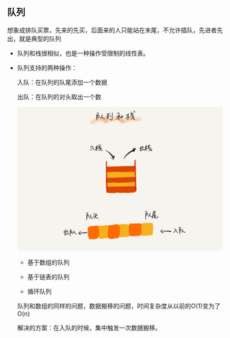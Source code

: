 ## 队列

想象成排队买票，先来的先买，后面来的人只能站在末尾，不允许插队，先进者先出，就是典型的队列

- 队列和栈很相似，也是一种操作受限制的线性表。

- 队列支持的两种操作：

   入队：在队列的队尾添加一个数据
   
   出队：在队列的对头取出一个数
   
   ![队列的操作](/src/main/java/queue/pic/queue.jpg)
   
   
   - 基于数组的队列
   
   - 基于链表的队列
   
   - 循环队列
   
   
   队列和数组的同样的问题，数据搬移的问题，时间复杂度从以前的O(1)变为了O(n)
   
   解决的方案：在入队的时候，集中触发一次数据搬移。
  